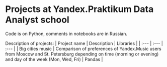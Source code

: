 # Projects at Yandex.Praktikum Data Analyst school
Code is on Python, comments in notebooks are in Russian.

Description of projects:
| Project name | Description | Libraries | 
| :--- | :--- | :--- | 
| Big cities music | Comparison of preferences of Yandex.Music users from Moscow and St. Petersburg depending on time (morning or evening) and day of the week (Mon, Wed, Fri) | Pandas |
